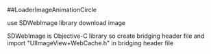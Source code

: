 ##LoaderImageAnimationCircle

use SDWebImage library download image

SDWebImage is Objective-C library so create bridging header file and import "UIImageView+WebCache.h" in bridging header file

